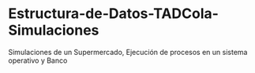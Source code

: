 # Estructura-de-Datos-TADCola-Simulaciones
Simulaciones de un Supermercado, Ejecución de procesos en un sistema operativo y Banco
